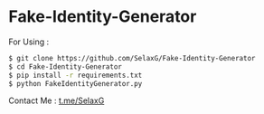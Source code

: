 # Fake-Identity-Generator
For Using : 
```sh
$ git clone https://github.com/SelaxG/Fake-Identity-Generator
$ cd Fake-Identity-Generator
$ pip install -r requirements.txt
$ python FakeIdentityGenerator.py
```

Contact Me : [t.me/SelaxG][link]

[link]: <https://t.me/SelaxG>
